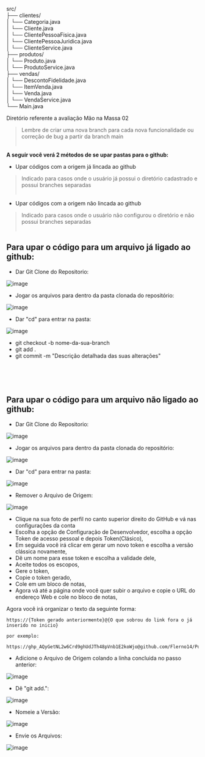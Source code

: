 src/ <br>
├── clientes/<br>
│   └── Categoria.java<br>
│   └── Cliente.java<br>
│   └── ClientePessoaFisica.java<br>
│   └── ClientePessoaJuridica.java<br>
│   └── ClienteService.java<br>
├── produtos/<br>
│   └── Produto.java<br>
│   └── ProdutoService.java<br>
├── vendas/<br>
│   └── DescontoFidelidade.java<br>
│   └── ItemVenda.java<br>
│   └── Venda.java<br>
│   └── VendaService.java<br>
└── Main.java<br>

Diretório referente a avaliação Mão na Massa 02
>Lembre de criar uma nova branch para cada nova funcionalidade ou correção de bug a partir da branch main
<br><br>

**A seguir você verá 2 métodos de se upar pastas para o github:**
 - Upar códigos com a origem já lincada ao github <br>
 >Indicado para casos onde o usuário já possui o diretório cadastrado e possui branches separadas <br><br>
 - Upar códigos com a origem não lincada ao github
 >Indicado para casos onde o usuário não configurou o diretório e não possui branches separadas <br><br>







## Para upar o código para um arquivo já ligado ao github:

- Dar Git Clone do Repositorio:

![image](https://github.com/user-attachments/assets/12a4354c-f170-478b-a151-550f7ccd54ef)

- Jogar os arquivos para dentro da pasta clonada do repositório:

![image](https://github.com/user-attachments/assets/57a55437-0956-4e8c-8e46-de9d05456ebf)


- Dar "cd" para entrar na pasta:

![image](https://github.com/user-attachments/assets/a27802b4-2372-42f0-9057-c279f83fe702)

 - git checkout -b nome-da-sua-branch
 - git add .
 - git commit -m "Descrição detalhada das suas alterações"


<br><br><br>
## Para upar o código para um arquivo não ligado ao github:

- Dar Git Clone do Repositorio:

![image](https://github.com/user-attachments/assets/12a4354c-f170-478b-a151-550f7ccd54ef)

- Jogar os arquivos para dentro da pasta clonada do repositório:

![image](https://github.com/user-attachments/assets/57a55437-0956-4e8c-8e46-de9d05456ebf)


- Dar "cd" para entrar na pasta:

![image](https://github.com/user-attachments/assets/a27802b4-2372-42f0-9057-c279f83fe702)


- Remover o Arquivo de Origem:

![image](https://github.com/user-attachments/assets/22d27a43-c29f-43d3-a7b1-a4b4960430dc)


- Clique na sua foto de perfil no canto superior direito do GitHub e vá nas configurações da conta
- Escolha a opção de Configuração de Desenvolvedor, escolha a opção Token de acesso pessoal e depois Token(Clásico),
- Em seguida você irá clicar em gerar um novo token e escolha a versão clássica novamente,
- Dê um nome para esse token e escolha a validade dele,
- Aceite todos os escopos,
- Gere o token,
- Copie o token gerado,
- Cole em um bloco de notas,
- Agora vá até a página onde você quer subir o arquivo e copie o URL do endereço Web e cole no bloco de notas,

Agora você irá organizar o texto da seguinte forma:

    https://{Token gerado anteriormente}@{O que sobrou do link fora o já inserido no inicio}
    
    por exemplo:
    
    https://ghp_AQyGetNL2w6Crd9ghUdJTh48pVnb1E2koWjo@github.com/Flerno14/Portfolio_Formado.git


- Adicione o Arquivo de Origem colando a linha concluida no passo anterior:

![image](https://github.com/user-attachments/assets/ea440d7f-15c3-419a-aa85-a47cc2055eda)


- Dê "git add.":

![image](https://github.com/user-attachments/assets/dd2bcd5c-11c1-464b-be55-055231b290a9)


- Nomeie a Versão:

![image](https://github.com/user-attachments/assets/1c4ec1ea-4fbb-45ff-a17c-b0b966e18daf)


- Envie os Arquivos:

![image](https://github.com/user-attachments/assets/29a41df9-5d02-4a20-b08c-368c580c1365)
